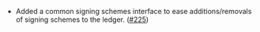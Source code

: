 - Added a common signing schemes interface to ease additions/removals of signing
  schemes to the ledger. ([#225](https://github.com/anoma/anoma/issues/225))